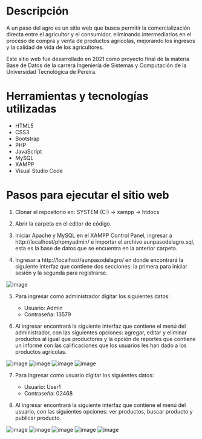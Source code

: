 # Descripción
A un paso del agro es un sitio web que busca permitir la comercialización directa entre el agricultor y el consumidor, eliminando intermediarios en el proceso de compra y venta de productos agrícolas, mejorando los ingresos y la calidad de vida de los agricultores.

Este sitio web fue desarrollado en 2021 como proyecto final de la materia Base de Datos de la carrera Ingeniería de Sistemas y Computación de la Universidad Tecnológica de Pereira.

# Herramientas y tecnologías utilizadas
- HTML5
- CSS3
- Bootstrap
- PHP
- JavaScript
- MySQL
- XAMPP
- Visual Studio Code

# Pasos para ejecutar el sitio web
1. Clonar el repositorio en: SYSTEM (C:) -> xampp -> htdocs

2. Abrir la carpeta en el editor de código.

3. Iniciar Apache y MySQL en el XAMPP Control Panel, ingresar a http://localhost/phpmyadmin/ e importar el archivo aunpasodelagro.sql, esta es la base de datos que se encuentra en la anterior carpeta.

4. Ingresar a http://localhost/aunpasodelagro/ en donde encontrará la siguiente interfaz que contiene dos secciones: la primera para iniciar sesión y la segunda para registrarse. 

  ![image](https://user-images.githubusercontent.com/69874524/226078931-7e0407e7-cdb4-4043-840f-5a24f61be7da.png)

5. Para ingresar como administrador digitar los siguientes datos:
    - Usuario: Admin
    - Contraseña: 13579
  
6. Al ingresar encontrará la siguiente interfaz que contiene el menú del administrador, con las siguientes opciones: agregar, editar y eliminar productos al igual que productores y la opción de reportes que contiene un informe con las calificaciones que los usuarios les han dado a los productos agrícolas.

  ![image](https://user-images.githubusercontent.com/69874524/226079321-57afa8fa-8e27-4393-9bd3-f38b292d381a.png)
  ![image](https://user-images.githubusercontent.com/69874524/226079342-6a2f1cfd-6ca2-4134-b723-5733201b85c5.png)
  ![image](https://user-images.githubusercontent.com/69874524/226079357-711d89e7-a058-43f3-8b37-f514665890af.png)
  ![image](https://user-images.githubusercontent.com/69874524/226079378-773bfbef-49e8-4861-9329-a06ab159b2ab.png)

7. Para ingresar como usuario digitar los siguientes datos:
    - Usuario: User1
    - Contraseña: 02468
  
8. Al ingresar encontrará la siguiente interfaz que contiene el menú del usuario, con las siguientes opciones: ver productos, buscar producto y publicar producto.

  ![image](https://user-images.githubusercontent.com/69874524/226079446-06837646-2e82-446a-a1d6-aa8dac2b985b.png)
  ![image](https://user-images.githubusercontent.com/69874524/226079459-74b0dd48-1b73-4ffb-8bb6-ee90d68383ec.png)
  ![image](https://user-images.githubusercontent.com/69874524/226079469-ef525ffd-cd76-41ab-ab07-47ac52957341.png)
  ![image](https://user-images.githubusercontent.com/69874524/226079671-c7cb1fa9-61f6-4f87-8253-db163e698b0a.png)
  ![image](https://user-images.githubusercontent.com/69874524/226079861-4a2630a9-5623-4f42-89f4-20f277955720.png)
  
  
